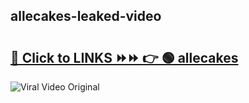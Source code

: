
 ## allecakes-leaked-video 

# <h2><a href="https://clipsfans.com/allecakes&ref=git">🔗 Click to LINKS ⏩⏩ 👉 🟢 allecakes </a></h2>

<a href="https://clipsfans.com/allecakes&ref=git" rel="nofollow" data-target="animated-image.originalLink"><img src="https://i.ibb.co.com/xMMVF88/686577567.gif" alt="Viral Video Original" style="max-width: 100%; display: inline-block;" data-target="animated-image.originalImage"></a>
